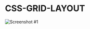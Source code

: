 # CSS-GRID-LAYOUT


![Screenshot #1](https://github.com/Richt2566/CSS-GRID-LAYOUT/edit/master/assets/images/screen1.png)
